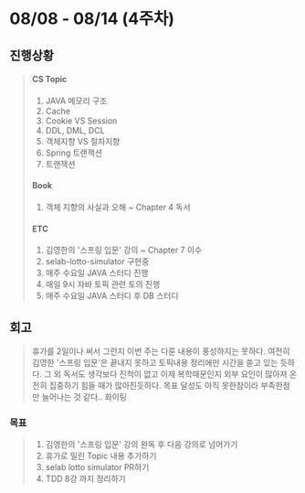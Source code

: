 # 08/08 - 08/14 (4주차)
 ## 진행상황
 > #### CS Topic </br> 
 > 1. JAVA 메모리 구조
 > 2. Cache
 > 3. Cookie VS Session
 > 4. DDL, DML, DCL
 > 5. 객체지향 VS 절차지향
 > 6. Spring 트랜잭션
 > 7. 트랜잭션
 > #### Book
> 1. 객체 지향의 사실과 오해  ~ Chapter 4 독서
>  #### ETC
> 1. 김영한의  '스프링 입문' 강의 ~ Chapter 7 이수
> 2. selab-lotto-simulator 구현중
> 3. 매주 수요일 JAVA 스터디 진행
> 4. 매일 9시 자바 토픽 관련 토의 진행
> 5. 매주 수요일 JAVA 스터디 후 DB 스터디
>

 ## 회고
> 휴가를 2일이나 써서 그런지 이번 주는 다룬 내용이 풍성하지는 못하다. 여전히 김영한 '스프링 입문'은 끝내지 못하고 토픽내용 정리에만 
> 시간을 쏟고 있는 듯하다. 그 외 독서도 생각보다 진척이 없고 이제 복학때문인지 외부 요인이 많아져 온전히 집중하기 힘들 때가 많아진듯하다.
> 목표 달성도 아직 못한참이라 부족한점만 늘어나는 것 같다.. 화이팅


### 목표
> 1. 김영한의 '스프링 입문' 강의 완독 후 다음 강의로 넘어가기 
> 2. 휴가로 밀린 Topic 내용 추가하기
> 3. selab lotto simulator PR하기
> 4. TDD 8강 까지 정리하기
> 

